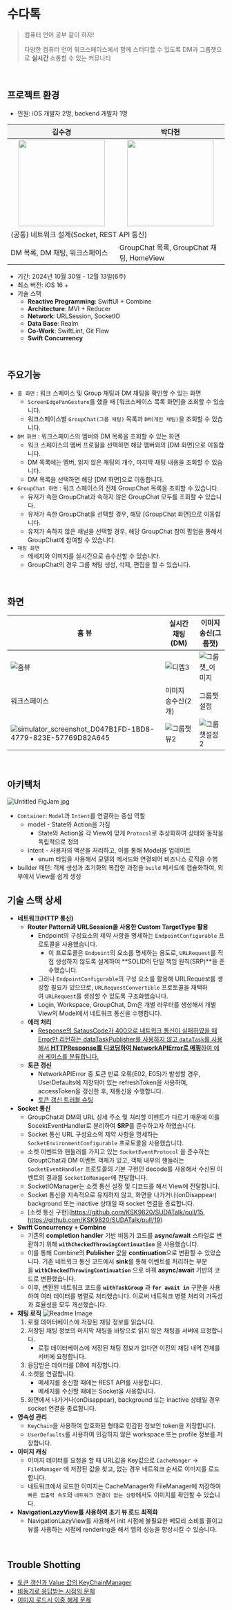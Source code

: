 # 수다톡
> 컴퓨터 언어 공부 같이 하자!
>
> 다양한 컴퓨터 언어 워크스페이스에서 함께 스터디할 수 있도록 DM과 그룹챗으로 **실시간** 소통할 수 있는 커뮤니티

<br/>
 
## **프로젝트 환경**
- 인원: iOS 개발자 2명, backend 개발자 1명

<table style="width: 100%; border-collapse: collapse; table-layout: fixed;">
  <thead>
    <tr>
      <th style="background-color: #f4f4f4; width: 50%;">김수경</th>
      <th style="background-color: #f4f4f4; width: 50%;">박다현</th>
    </tr>
  </thead>
  <tbody>
    <tr>
      <td>
        <div align="center"><img src="https://avatars.githubusercontent.com/u/68066104?v=4" style="width: 200px;"></div>
      </td>
      <td>
        <div align="center"><img src="https://avatars.githubusercontent.com/u/85213387?v=4" style="width: 200px;"></div>
      </td>
    </tr>
    <tr>
      <td colspan="2">(공통) 네트워크 설계(Socket, REST API 통신)</td>
    </tr>
    <tr>
      <td>DM 목록, DM 채팅, 워크스페이스</td>
      <td>GroupChat 목록, GroupChat 채팅, HomeView</td>
    </tr>
  </tbody>
</table>


- 기간: 2024년 10월 30일 - 12월 13일(6주)
- 최소 버전: iOS 16 +
- 기술 스택
    - **Reactive Programming**: SwiftUI + Combine
    - **Architecture**: MVI + Reducer
    - **Network**: URLSession, SocketIO
    - **Data Base**: Realm
    - **Co-Work**: SwiftLint, Git Flow
    - **Swift Concurrency**

<br/>

## 주요기능

- `홈 화면` : 워크 스페이스 및 Group 채팅과 DM 채팅을 확인할 수 있는 화면
    - `ScreenEdgePanGesture`를 했을 때 [워크스페이스 목록 화면]을 조회할 수 있습니다.
    - 워크스페이스별 `GroupChat(그룹 채팅)` 목록과 `DM(개인 채팅)`을 조회할 수 있습니다.
- `DM 화면` : 워크스페이스의 멤버와 DM 목록을 조회할 수 있는 화면
    - 워크 스페이스의 멤버 프로필을 선택하면 해당 멤버와의 [DM 화면]으로 이동합니다.
    - DM 목록에는 멤버, 읽지 않은 채팅의 개수, 마지막 채팅 내용을 조회할 수 있습니다.
    - DM 목록을 선택하면 해당 [DM 화면]으로 이동합니다.
- `GroupChat 화면` : 워크 스페이스의 전체 GroupChat 목록을 조회할 수 있습니다.
    - 유저가 속한 GroupChat과 속하지 않은 GroupChat 모두를 조회할 수 있습니다.
    - 유저가 속한 GroupChat을 선택할 경우, 해당 [GroupChat 화면]으로 이동합니다.
    - 유저가 속하지 않은 채널을 선택할 경우, 해당 GroupChat 참여 팝업을 통해서 GroupChat에 참여할 수 있습니다.
- `채팅 화면`
    - 메세지와 이미지를 실시간으로 송수신할 수 있습니다.
    - GroupChat의 경우 그룹 채팅 생성, 삭제, 편집을 할 수 있습니다.
 
<br/>


## 화면
| 홈 뷰 | 실시간 채팅(DM) | 이미지 송신(그룹챗) |
|-|-|-|
|![홈뷰](https://github.com/user-attachments/assets/6480d117-8ad9-445e-8d42-73528aa2bb78)|![디엠3](https://github.com/user-attachments/assets/bb4bf07b-9cbf-4fb9-97d0-b8da1c7b16d3)|![그룹챗_이미지](https://github.com/user-attachments/assets/e5f812b6-c386-4df9-bc2e-b58534ad90fc)|
| 워크스페이스 | 이미지 송수신(2개) | 그룹챗 설정 |
|![simulator_screenshot_D047B1FD-1BD8-4779-823E-57769D82A645](https://github.com/user-attachments/assets/52d47dbc-3dd4-476b-9ebb-46104054fc60)|![그룹챗뷰2](https://github.com/user-attachments/assets/133b747e-c81f-489e-ac1f-655750dc739f)|![그룹챗설정2](https://github.com/user-attachments/assets/8272e5c3-17f2-4ab2-850b-1f2adcae0bb9)|

<br/>

## 아키택처
![Untitled FigJam jpg](https://github.com/user-attachments/assets/011c0233-4b6e-4181-92de-6b138343153d)


- `Container`: `Model`과 `Intent`를 연결하는 중심 역할
    - model - State와 Action을 가짐
        - State와 Action을 각 View에 맞게 `Protocol`로 추상화하여 상태와 동작을 독립적으로 정의
    - intent - 사용자의 액션을 처리하고, 이를 통해 Model을 업데이트
        - enum 타입을 사용해서 모델의 메서드와 연결되어 비즈니스 로직을 수행
- builder 패턴: 객체 생성과 초기화의 복잡한 과정을 `build` 메서드에 캡슐화하여, 외부에서 View를 쉽게 생성

## 기술 스택 상세

- **네트워크(HTTP 통신)**
    - **Router Pattern과 URLSession을 사용한 Custom TargetType 활용**
        - Endpoint의 구성요소의 제약 사항을 명세하는 `EndpointConfigurable` 프로토콜을 사용했습니다.
            - 이 프로토콜은 `Endpoint`의 요소를 명세하는 용도로, `URLRequest`를 직접 생성하지 않도록 설계하여 **SOLID의 단일 책임 원칙(SRP)**을 준수했습니다.
        - 그러나 `EndpointConfigurable`의 구성 요소를 활용해 URLRequest를 생성할 필요가 있으므로, `URLRequestConvertible` 프로토콜을 채택하여 `URLRequest`를 생성할 수 있도록 구조화했습니다.
        - Login, Workspace, GroupChat, Dm은 개별 라우터를 생성해서 개별 View의 Model에서 네트워크 통신을 수행합니다.
    - **에러 처리**
        - [Response의 SatausCode가 400으로 네트워크 통신이 실패하였을 때 Error만 리턴하는 dataTaskPublisher를 사용하지 않고 `dataTask`를 사용해서 **HTTPResponse를 디코딩하여 NetworkAPIError로 매핑**하여 에러 케이스를 분류합니다.](https://github.com/KSK9820/SUDATalk/pull/9/commits/a2c4c7cb400d659f6c3f1b2cf2beff4216d6fb61#diff-45539c40eab836d56e05ea596d32ea6439c9a6205aded10b84ab0627566e45e5)
    - **토큰 갱신**
        - NetworkAPIError 중 토큰 만료 오류(E02, E05)가 발생할 경우, UserDefaults에 저장되어 있는 refreshToken을 사용하여, accessToken을 갱신한 후, 재통신을 수행합니다.
        - [토큰 갱신 트러블 슈팅](https://github.com/KSK9820/SUDATalk/pull/12)
- **Socket 통신**
    - GroupChat과 DM의 URL 상세 주소 및 처리할 이벤트가 다르기 때문에 이를 SocektEventHandler로 분리하여 **SRP**를 준수하고자 하였습니다.
    - Socket 통신 URL 구성요소의 제약 사항을 명세하는 `SocketEnvironmentConfigurable` 프로토콜을 사용했습니다.
    - 소켓 이벤트와 핸들러를 가지고 있는 `SocketEventProtocol` 을 준수하는 GrouptChat과 DM 이벤트 객체가 있고, 객체 내부의 핸들러는 `SocketEventHandler` 프로토콜의 기본 구현인 decode를 사용해서 수신된 이벤트의 결과를 `SocketIoManager`에 전달합니다.
    - SocketIOManager는 소켓 통신 설정 및 디코드를 해서 View에 전달합니다.
    - Socket 통신을 지속적으로 유지하지 않고, 화면을 나가거나(onDisappear) background 또는 inactive 상태일 때 socket 연결을 종료합니다.
    - [소켓 통신 구현](https://github.com/KSK9820/SUDATalk/pull/15, https://github.com/KSK9820/SUDATalk/pull/19)
- **Swift Concurrency + Combine**
    - 기존의 **completion handler** 기반 비동기 코드를 **async/await** 스타일로 변환하기 위해 **`withCheckedThrowingContinuation`** 을 사용했습니다.
    - 이를 통해 Combine의 **Publisher** 값을 **continuation**으로 변환할 수 있었습니다. 기존 네트워크 통신 코드에서 **sink**를 통해 이벤트를 처리하는 부분을 **`withCheckedThrowingContinuation`** 으로 바꿔 **async/await** 기반의 코드로 변환했습니다.
    - 이후, 변환된 네트워크 코드를 **`withTaskGroup`** 과 **`for await in`** 구문을 사용하여 여러 데이터를 병렬로 처리했습니다. 이로써 네트워크 병렬 처리의 가독성과 효율성을 모두 개선했습니다.
- **채팅 로직**
  ![Readme Image](https://github.com/user-attachments/assets/d5e334d1-cd47-44c9-8c2b-feeef62f49d3)
    1. 로컬 데이터베이스에 저장된 채팅 정보를 읽습니다.
    2. 저장된 채팅 정보의 마지막 채팅을 바탕으로 읽지 않은 채팅을 서버에 요청합니다.
        - 로컬 데이터베이스에 저장된 채팅 정보가 없다면 이전의 채팅 내역 전체를 서버에 요청합니다.
    3. 응답받은 데이터를 DB에 저장합니다.
    4. 소켓을 연결합니다.
        - 메세지를 송신할 때에는 REST API를 사용합니다.
        - 메세지를 수신할 때에는 Socket을 사용합니다.
    5. 화면에서 나가거나(onDisappear), background 또는 inactive 상태일 경우 socket 연결을 종료합니다.
- **영속성 관리**
    - `KeyChain`을 사용하여 암호화된 형태로 민감한 정보인 token을 저장합니다.
    - `UserDefaults`를 사용하여 민감하지 않은 workspace 또는 profile 정보를 저장합니다.
- **이미지 캐싱**
    - 이미지 데이터를 요청을 할 때 URL값을 Key값으로 `CacheManger` → `FileManager` 에 저장된 값을 찾고, 없는 경우 네트워크 순서로 이미지를 로드합니다.
    - 네트워크에서 로드한 이미지는 CacheManager와 FileManager에 저장하여 `빠른 입출력 속도`와 `네트워크 연결이 없는 상황`에서도 이미지를 확인할 수 있습니다.
- **NavigationLazyView를 사용하여 초기 뷰 로드 최적화**
    - NavigationLazyView를 사용해서 init 시점에 불필요한 메모리 소비를 줄이고 뷰를 사용하는 시점에 rendering을 해서 앱의 성능을 향상시킬 수 있습니다.

<br/>

## Trouble Shotting
- [토큰 갱신과 Value 값의 KeyChainManager](https://github.com/KSK9820/SUDATalk/pull/12)
- [비동기로 응답받는 시점의 문제](https://github.com/KSK9820/SUDATalk/pull/30)
- [이미지 로드시 이중 해제 문제](https://github.com/KSK9820/SUDATalk/pull/31)
